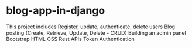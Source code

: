# blog-app-in-django
This project includes
Register, update, authenticate, delete users
Blog posting (Create, Retrieve, Update, Delete - CRUD)
Building an admin panel
Bootstrap
HTML
CSS
Rest APIs
Token Authentication
